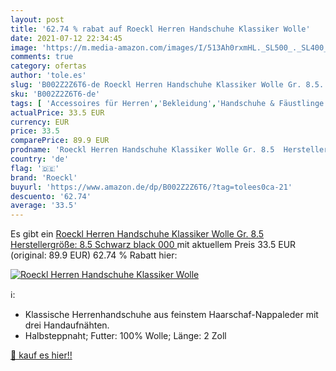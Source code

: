 ```yaml
---
layout: post
title: '62.74 % rabat auf Roeckl Herren Handschuhe Klassiker Wolle'
date: 2021-07-12 22:34:45
image: 'https://m.media-amazon.com/images/I/513Ah0rxmHL._SL500_._SL400_.jpg'
comments: true
category: ofertas
author: 'tole.es'
slug: 'B002Z2Z6T6-de Roeckl Herren Handschuhe Klassiker Wolle Gr. 8.5...'
sku: 'B002Z2Z6T6-de'
tags: [ 'Accessoires für Herren','Bekleidung','Handschuhe & Fäustlinge für Herren','Herrenbekleidung','roeckl', ]
actualPrice: 33.5 EUR
currency: EUR
price: 33.5
comparePrice: 89.9 EUR
prodname: 'Roeckl Herren Handschuhe Klassiker Wolle Gr. 8.5  Herstellergröße: 8.5  Schwarz  black 000 '
country: 'de'
flag: '🇩🇪'
brand: 'Roeckl'
buyurl: 'https://www.amazon.de/dp/B002Z2Z6T6/?tag=tolees0ca-21'
descuento: '62.74'
average: '33.5'
---
```


Es gibt ein [Roeckl Herren Handschuhe Klassiker Wolle Gr. 8.5  Herstellergröße: 8.5  Schwarz  black 000 ](https://www.amazon.de/dp/B002Z2Z6T6/?tag=tolees0ca-21) mit aktuellem Preis 33.5 EUR (original: 89.9 EUR) 62.74 % Rabatt hier:

[![Roeckl Herren Handschuhe Klassiker Wolle](https://m.media-amazon.com/images/I/513Ah0rxmHL._SL500_._SL400_.jpg)](https://www.amazon.de/dp/B002Z2Z6T6/?tag=tolees0ca-21)

ℹ️:

- Klassische Herrenhandschuhe aus feinstem Haarschaf-Nappaleder mit drei Handaufnähten.
- Halbsteppnaht; Futter: 100% Wolle; Länge: 2 Zoll

[🛒 kauf es hier!!](https://www.amazon.de/dp/B002Z2Z6T6/?tag=tolees0ca-21)
